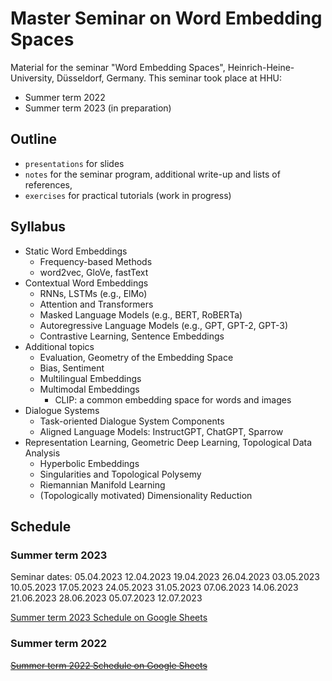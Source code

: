 # Master Seminar on Word Embedding Spaces

Material for the seminar "Word Embedding Spaces", Heinrich-Heine-University, Düsseldorf, Germany.
This seminar took place at HHU:

- Summer term 2022
- Summer term 2023 (in preparation)

## Outline

- `presentations` for slides
- `notes` for the seminar program, additional write-up and lists of references,
- `exercises` for practical tutorials (work in progress)

## Syllabus

- Static Word Embeddings
  - Frequency-based Methods
  - word2vec, GloVe, fastText
- Contextual Word Embeddings
  - RNNs, LSTMs (e.g., ElMo)
  - Attention and Transformers
  - Masked Language Models (e.g., BERT, RoBERTa)
  - Autoregressive Language Models (e.g., GPT, GPT-2, GPT-3)
  - Contrastive Learning, Sentence Embeddings
- Additional topics
  - Evaluation, Geometry of the Embedding Space
  - Bias, Sentiment
  - Multilingual Embeddings
  - Multimodal Embeddings
    - CLIP: a common embedding space for words and images
- Dialogue Systems
  - Task-oriented Dialogue System Components
  - Aligned Language Models: InstructGPT, ChatGPT, Sparrow
- Representation Learning, Geometric Deep Learning, Topological Data Analysis
  - Hyperbolic Embeddings
  - Singularities and Topological Polysemy
  - Riemannian Manifold Learning
  - (Topologically motivated) Dimensionality Reduction

## Schedule 

### Summer term 2023

Seminar dates: 
05.04.2023 12.04.2023 19.04.2023 26.04.2023 03.05.2023 10.05.2023 17.05.2023 24.05.2023 31.05.2023 07.06.2023 14.06.2023 21.06.2023 28.06.2023 05.07.2023 12.07.2023

[Summer term 2023 Schedule on Google Sheets](https://docs.google.com/spreadsheets/d/1V-d-QuJIUniPq9q-Xviu_TdLZHlW_xzBTqhDX_lIG9w/edit?usp=sharing)

### Summer term 2022

<strike>[Summer term 2022 Schedule on Google Sheets](https://docs.google.com/spreadsheets/d/1s-pxSBL0pK5RN5ny5IiSsXUL9i8nQM7iIx_j_euDf08/edit#gid=0)</strike>